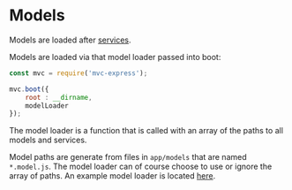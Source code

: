 # Models

Models are loaded after [services](/mvc-express/services).

Models are loaded via that model loader passed into boot:

```javascript
const mvc = require('mvc-express');

mvc.boot({
    root : __dirname,
    modelLoader
});
```

The model loader is a function that is called with an array of the paths to all models and services.

Model paths are generate from files in `app/models` that are named `*.model.js`. The model loader can of course choose
to use or ignore the array of paths. An example model loader is located [here](https://github.com/pajtai/mvc-express/blob/master/models/sequelize.js).
